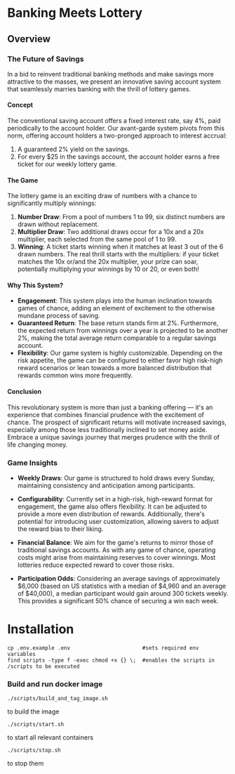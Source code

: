# Banking Meets Lottery

## Overview

### **The Future of Savings**

In a bid to reinvent traditional banking methods and make savings more attractive to the masses, we present an innovative saving account system that seamlessly marries banking with the thrill of lottery games.

#### **Concept**

The conventional saving account offers a fixed interest rate, say 4%, paid periodically to the account holder. Our avant-garde system pivots from this norm, offering account holders a two-pronged approach to interest accrual:

1. A guaranteed 2% yield on the savings.
2. For every $25 in the savings account, the account holder earns a free ticket for our weekly lottery game.

#### **The Game**

The lottery game is an exciting draw of numbers with a chance to significantly multiply winnings:

1. **Number Draw**: From a pool of numbers 1 to 99, six distinct numbers are drawn without replacement.
2. **Multiplier Draw**: Two additional draws occur for a 10x and a 20x multiplier, each selected from the same pool of 1 to 99.
3. **Winning**: A ticket starts winning when it matches at least 3 out of the 6 drawn numbers. The real thrill starts with the multipliers: if your ticket matches the 10x or/and the 20x multiplier, your prize can soar, potentially multiplying your winnings by 10 or 20, or even both!

#### **Why This System?**

- **Engagement**: This system plays into the human inclination towards games of chance, adding an element of excitement to the otherwise mundane process of saving.
- **Guaranteed Return**: The base return stands firm at 2%. Furthermore, the expected return from winnings over a year is projected to be another 2%, making the total average return comparable to a regular savings account.
- **Flexibility**: Our game system is highly customizable. Depending on the risk appetite, the game can be configured to either favor high risk-high reward scenarios or lean towards a more balanced distribution that rewards common wins more frequently.

#### **Conclusion**

This revolutionary system is more than just a banking offering — it's an experience that combines financial prudence with the excitement of chance. The prospect of significant returns will motivate increased savings, especially among those less traditionally inclined to set money aside. Embrace a unique savings journey that merges prudence with the thrill of life changing money.


### **Game Insights**

- **Weekly Draws**: Our game is structured to hold draws every Sunday, maintaining consistency and anticipation among participants.

- **Configurability**: Currently set in a high-risk, high-reward format for engagement, the game also offers flexibility. It can be adjusted to provide a more even distribution of rewards. Additionally, there's potential for introducing user customization, allowing savers to adjust the reward bias to their liking.

- **Financial Balance**: We aim for the game's returns to mirror those of traditional savings accounts. As with any game of chance, operating costs might arise from maintaining reserves to cover winnings. Most lotteries reduce expected reward to cover those risks.

- **Participation Odds**: Considering an average savings of approximately $6,000 (based on US statistics with a median of $4,960 and an average of $40,000), a median participant would gain around 300 tickets weekly. This provides a significant 50% chance of securing a win each week.


# Installation

```
cp .env.example .env                       #sets required env variables
find scripts -type f -exec chmod +x {} \;  #enables the scripts in /scripts to be executed
```

### Build and run docker image

`./scripts/build_and_tag_image.sh`

to build the image

`./scripts/start.sh`

to start all relevant containers

`./scripts/stop.sh`

to stop them